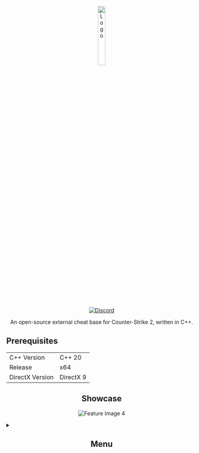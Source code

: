 <p align="center">
  <a href="https://templecheats.xyz">
    <img src="https://github.com/PhilipPanda/CS2-External-Base/blob/main/Images/logo.png?raw=true" width="20%" alt="Logo">
  </a>
</p>
<p align="center">
  <a href="https://discord.gg/j6hTUB5GBx">
    <img src="https://img.shields.io/discord/1125838140456849418?color=skyblue&logo=discord&logoColor=white" alt="Discord">
  </a>
</p>
<p align="center">
  An open-source external cheat base for Counter-Strike 2, written in C++.
</p>

## Prerequisites
|||
|-|-|
|C++ Version|C++ 20|
|Release|x64|
|DirectX Version|DirectX 9|


<h2 align="center">Showcase</h2>
<p align="center">
  <img src="https://github.com/PhilipPanda/CS2-External-Base/blob/main/Images/ingame.png?raw=true" alt="Feature Image 4">
</p>

<details>
  <summary><h2 align="center">Menu</h2></summary>
  <p align="center">
    <img src="https://github.com/PhilipPanda/CS2-External-Base/blob/main/Images/combat.png?raw=true" alt="Feature Image 1">
    <img src="https://github.com/PhilipPanda/CS2-External-Base/blob/main/Images/visuals.png?raw=true" alt="Feature Image 2">
    <img src="https://github.com/PhilipPanda/CS2-External-Base/blob/main/Images/misc.png?raw=true" alt="Feature Image 3">
  </p>
</details>
